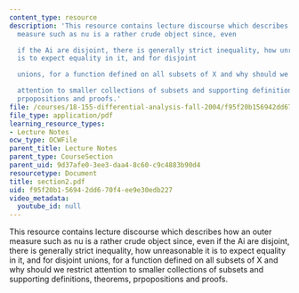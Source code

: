 ```yaml
---
content_type: resource
description: 'This resource contains lecture discourse which describes how an outer
  measure such as nu is a rather crude object since, even

  if the Ai are disjoint, there is generally strict inequality, how unreasonable it
  is to expect equality in it, and for disjoint

  unions, for a function defined on all subsets of X and why should we restrict

  attention to smaller collections of subsets and supporting definitions, theorems,
  prpopositions and proofs.'
file: /courses/18-155-differential-analysis-fall-2004/f95f20b156942dd670f4ee9e30edb227_section2.pdf
file_type: application/pdf
learning_resource_types:
- Lecture Notes
ocw_type: OCWFile
parent_title: Lecture Notes
parent_type: CourseSection
parent_uid: 9d37afe0-3ee3-daa4-8c60-c9c4883b90d4
resourcetype: Document
title: section2.pdf
uid: f95f20b1-5694-2dd6-70f4-ee9e30edb227
video_metadata:
  youtube_id: null
---
```

This resource contains lecture discourse which describes how an outer measure such as nu is a rather crude object since, even
if the Ai are disjoint, there is generally strict inequality, how unreasonable it is to expect equality in it, and for disjoint
unions, for a function defined on all subsets of X and why should we restrict
attention to smaller collections of subsets and supporting definitions, theorems, prpopositions and proofs.

